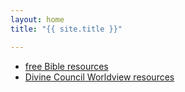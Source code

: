 ```yaml
---
layout: home
title: "{{ site.title }}"

---
```


- [free Bible resources](./bible_resources.md)
- [Divine Council Worldview resources](./divine_council.md)
